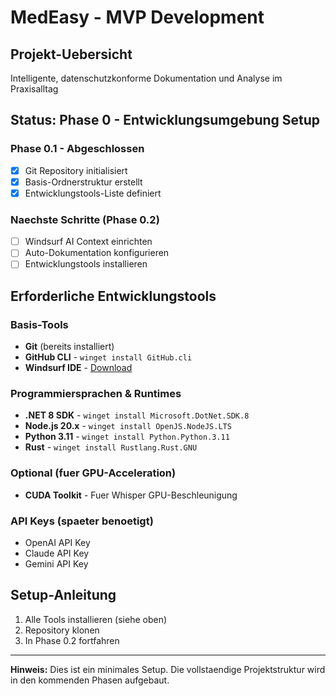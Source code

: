 ﻿# MedEasy - MVP Development

## Projekt-Uebersicht
Intelligente, datenschutzkonforme Dokumentation und Analyse im Praxisalltag

## Status: Phase 0 - Entwicklungsumgebung Setup

### Phase 0.1 - Abgeschlossen
- [x] Git Repository initialisiert  
- [x] Basis-Ordnerstruktur erstellt
- [x] Entwicklungstools-Liste definiert

### Naechste Schritte (Phase 0.2)
- [ ] Windsurf AI Context einrichten
- [ ] Auto-Dokumentation konfigurieren
- [ ] Entwicklungstools installieren

## Erforderliche Entwicklungstools

### Basis-Tools
- **Git** (bereits installiert)
- **GitHub CLI** - `winget install GitHub.cli`
- **Windsurf IDE** - [Download](https://windsurf.ai)

### Programmiersprachen & Runtimes
- **.NET 8 SDK** - `winget install Microsoft.DotNet.SDK.8`
- **Node.js 20.x** - `winget install OpenJS.NodeJS.LTS`
- **Python 3.11** - `winget install Python.Python.3.11`
- **Rust** - `winget install Rustlang.Rust.GNU`

### Optional (fuer GPU-Acceleration)
- **CUDA Toolkit** - Fuer Whisper GPU-Beschleunigung

### API Keys (spaeter benoetigt)
- OpenAI API Key
- Claude API Key  
- Gemini API Key

## Setup-Anleitung

1. Alle Tools installieren (siehe oben)
2. Repository klonen
3. In Phase 0.2 fortfahren

---

**Hinweis:** Dies ist ein minimales Setup. Die vollstaendige Projektstruktur wird in den kommenden Phasen aufgebaut.
